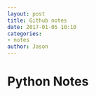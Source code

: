 ```yaml
---
layout: post
title: Github notes
date: 2017-01-05 10:10
categories:
- notes
author: Jason
---
```


# Python Notes


